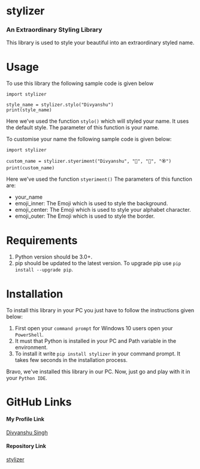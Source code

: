 # stylizer

### An Extraordinary Styling Library

This library is used to style your beautiful into an extraordinary styled name.

# Usage

To use this library the following sample code is given below

```
import stylizer

style_name = stylizer.stylo("Divyanshu")
print(style_name)
```

Here we've used the function `stylo()` which will styled your name.
It uses the default style. The parameter of this function is your name.

To customise your name the following sample code is given below:

```
import stylizer

custom_name = stylizer.styeriment("Divyanshu", "🐍", "🐯", "🏵️")
print(custom_name)
```

Here we've used the function `styeriment()`
The parameters of this function are:
* your_name
* emoji_inner: The Emoji which is used to style the background.
* emoji_center: The Emoji which is used to style your alphabet character.
* emoji_outer: The Emoji which is used to style the border.

# Requirements

1. Python version should be 3.0+.
2. pip should be updated to the latest version. To upgrade pip use `pip install --upgrade pip`.

# Installation

To install this library in your PC you just have to follow the instructions given below:

1. First open your `command prompt` for Windows 10 users open your `PowerShell`.
2. It must that Python is installed in your PC and Path variable in the environment.
3. To install it write `pip install stylizer` in your command prompt. It takes few seconds in the installation process.

Bravo, we've installed this library in our PC.
Now, just go and play with it in your `Python IDE`.

# GitHub Links

#### My Profile Link
[Divyanshu Singh](https://github.com/DivyanshuSingh96)

#### Repository Link
[stylizer](https://github.com/DivyanshuSingh96/stylizer)
